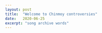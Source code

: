 ```yaml
---
layout: post
title:  "Welcome to Chinmoy controversies"
date:   2020-06-25
excerpt: "song archive words"
---
```

